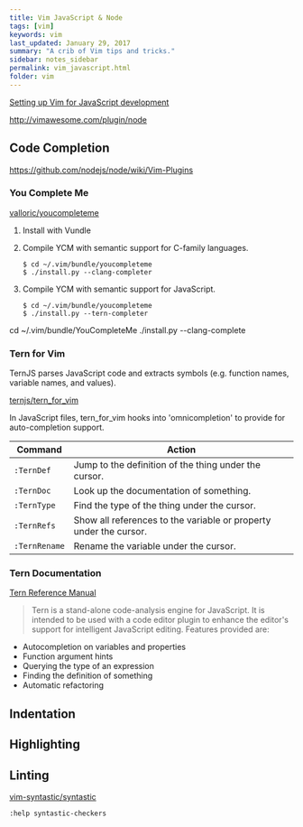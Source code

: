 ```yaml
---
title: Vim JavaScript & Node 
tags: [vim]
keywords: vim 
last_updated: January 29, 2017
summary: "A crib of Vim tips and tricks."
sidebar: notes_sidebar
permalink: vim_javascript.html
folder: vim 
---
```


[Setting up Vim for JavaScript development](https://davidosomething.com/blog/vim-for-javascript/)


<http://vimawesome.com/plugin/node>

## Code Completion

<https://github.com/nodejs/node/wiki/Vim-Plugins>

### You Complete Me

[valloric/youcompleteme](https://github.com/Valloric/YouCompleteMe#mac-os-x)

1. Install with Vundle
2. Compile YCM with semantic support for C-family languages.

   ```
   $ cd ~/.vim/bundle/youcompleteme
   $ ./install.py --clang-completer
   ```
3. Compile YCM with semantic support for JavaScript.

   ```
   $ cd ~/.vim/bundle/youcompleteme
   $ ./install.py --tern-completer
   ```
cd ~/.vim/bundle/YouCompleteMe
./install.py --clang-complete

### Tern for Vim 

TernJS parses JavaScript code and extracts symbols (e.g. function names, variable names, and values).

[ternjs/tern_for_vim](https://github.com/ternjs/tern_for_vim)

In JavaScript files, tern_for_vim hooks into 'omnicompletion' to provide for auto-completion support. 

Command       |  Action
-------       |  ------
`:TernDef`      |    Jump to the definition of the thing under the cursor.
`:TernDoc`      |    Look up the documentation of something.
`:TernType`     |    Find the type of the thing under the cursor.
`:TernRefs`     |    Show all references to the variable or property under the cursor.
`:TernRename`   |    Rename the variable under the cursor.

### Tern Documentation
[Tern Reference Manual](http://ternjs.net/doc/manual.html)
> Tern is a stand-alone code-analysis engine for JavaScript. It is intended to be used with a code editor plugin to enhance the editor's support for intelligent JavaScript editing. Features provided are:
>
- Autocompletion on variables and properties
- Function argument hints
- Querying the type of an expression
- Finding the definition of something
- Automatic refactoring


## Indentation

## Highlighting

## Linting

[vim-syntastic/syntastic](https://github.com/vim-syntastic/syntastic)

`:help syntastic-checkers`

